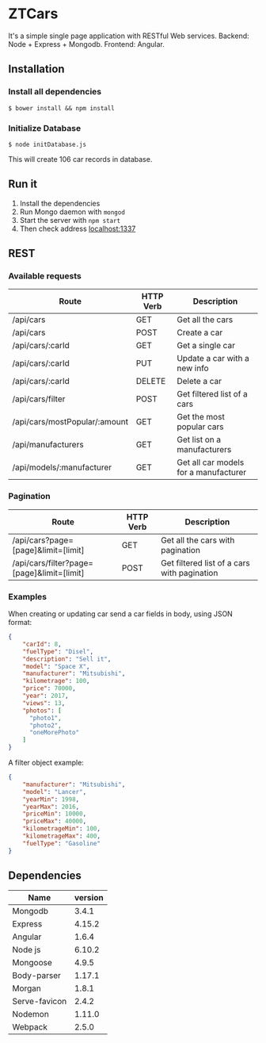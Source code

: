 # ZTCars

It's a simple single page application with RESTful Web services. Backend: Node + Express + Mongodb. Frontend: Angular.

## Installation

### Install all dependencies

```shell
$ bower install && npm install
```
### Initialize Database

```
$ node initDatabase.js
```

This will create 106 car records in database.

## Run it

1. Install the dependencies 
2. Run Mongo daemon with `mongod`
2. Start the server with `npm start`
3. Then check address [localhost:1337](http://localhost:1337)

## REST

### Available requests

| Route | HTTP Verb | Description |
| ----- | ----- | ----- |
| /api/cars | GET | Get all the cars |
| /api/cars | POST | Create a car |
| /api/cars/:carId | GET | Get a single car |
| /api/cars/:carId | PUT | Update a car with a new info |
| /api/cars/:carId | DELETE | Delete a car |
| /api/cars/filter | POST | Get filtered list of a cars |
| /api/cars/mostPopular/:amount | GET | Get the most popular cars |
| /api/manufacturers | GET | Get list on a manufacturers |
| /api/models/:manufacturer | GET | Get all car models for a manufacturer |

### Pagination

| Route | HTTP Verb | Description |
| ----- | ----- | ----- |
| /api/cars?page=[page]&limit=[limit] | GET | Get all the cars with pagination |
| /api/cars/filter?page=[page]&limit=[limit] | POST | Get filtered list of a cars with pagination |

### Examples

When creating or updating car send a car fields in body, using JSON format:

```JSON
{
    "carId": 8,
    "fuelType": "Disel",
    "description": "Sell it",
    "model": "Space X",
    "manufacturer": "Mitsubishi",
    "kilometrage": 100,
    "price": 70000,
    "year": 2017,
    "views": 13,
    "photos": [
      "photo1",
      "photo2",
      "oneMorePhoto"
    ]
}
```

A filter object example:

```JSON
{
    "manufacturer": "Mitsubishi",
    "model": "Lancer",
    "yearMin": 1998,
    "yearMax": 2016,
    "priceMin": 10000,
    "priceMax": 40000,
    "kilometrageMin": 100,
    "kilometrageMax": 400,
    "fuelType": "Gasoline"
}
```

## Dependencies

| Name | version |
| ------ | ------ |
| Mongodb | 3.4.1 |
| Express | 4.15.2 |
| Angular | 1.6.4 |
| Node js| 6.10.2 |
| Mongoose | 4.9.5 |
| Body-parser | 1.17.1 |
| Morgan | 1.8.1|
| Serve-favicon | 2.4.2 |
| Nodemon | 1.11.0 |
| Webpack | 2.5.0 |

